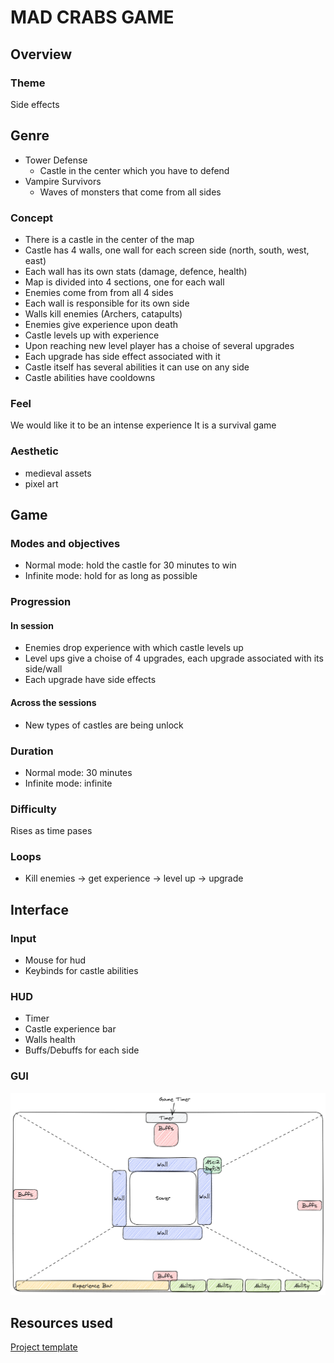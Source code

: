 # MAD CRABS GAME

## Overview

### Theme
Side effects

## Genre
- Tower Defense 
  - Castle in the center which you have to defend
- Vampire Survivors
  - Waves of monsters that come from all sides

### Concept
- There is a castle in the center of the map
- Castle has 4 walls, one wall for each screen side (north, south, west, east)
- Each wall has its own stats (damage, defence, health)
- Map is divided into 4 sections, one for each wall
- Enemies come from from all 4 sides
- Each wall is responsible for its own side
- Walls kill enemies (Archers, catapults)
- Enemies give experience upon death
- Castle levels up with experience
- Upon reaching new level player has a choise of several upgrades
- Each upgrade has side effect associated with it
- Castle itself has several abilities it can use on any side
- Castle abilities have cooldowns

### Feel
We would like it to be an intense experience
It is a survival game

### Aesthetic
- medieval assets 
- pixel art

## Game
### Modes and objectives
- Normal mode: hold the castle for 30 minutes to win
- Infinite mode: hold for as long as possible

### Progression
#### In session
- Enemies drop experience with which castle levels up 
- Level ups give a choise of 4 upgrades, each upgrade associated with its side/wall
- Each upgrade have side effects

#### Across the sessions
- New types of castles are being unlock

### Duration
- Normal mode: 30 minutes
- Infinite mode: infinite 

### Difficulty
Rises as time pases

### Loops
- Kill enemies -> get experience -> level up -> upgrade 

## Interface
### Input
- Mouse for hud
- Keybinds for castle abilities

### HUD
- Timer
- Castle experience bar
- Walls health
- Buffs/Debuffs for each side

### GUI
![view](doc/GameView.png)
## Resources used
[Project template](doc/template.md)
